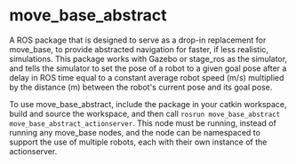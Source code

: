 # move_base_abstract

A ROS package that is designed to serve as a drop-in replacement for move_base, to provide abstracted navigation for faster, if less realistic, simulations.
This package works with Gazebo or stage_ros as the simulator, and tells the simulator to set the pose of a robot to a given goal pose after a delay in ROS time equal to a constant average robot speed (m/s) multiplied by the distance (m) between the robot's current pose and its goal pose.

To use move_base_abstract, include the package in your catkin workspace, build and source the workspace, and then call `rosrun move_base_abstract move_base_abstract_actionserver`. This node must be running, instead of running any move_base nodes, and the node can be namespaced to support the use of multiple robots, each with their own instance of the actionserver.
